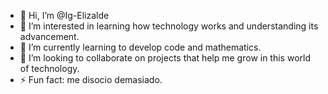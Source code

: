 - 👋 Hi, I’m @Ig-Elizalde
- 👀 I’m interested in learning how technology works and understanding its advancement.
- 🌱 I’m currently learning to develop code and mathematics.
- 💞️ I’m looking to collaborate on projects that help me grow in this world of technology.
- ⚡ Fun fact: me disocio demasiado.

<!---
Ig-El/Ig-El is a ✨ special ✨ repository because its `README.md` (this file) appears on your GitHub profile.
You can click the Preview link to take a look at your changes.
--->
